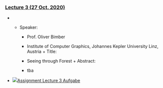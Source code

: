 ### [Lecture 3 (27 Oct. 2020)](https://moodle.jku.at/jku/course/view.php?id=10807#section-5)


* 
	 + Speaker:
	 
		 - Prof. Oliver Bimber
		 - Institute of Computer Graphics, Johannes Kepler University Linz, Austria + Title:
	 
		 - Seeing through Forest + Abstract:
	 
		 - tba 
* [![](https://moodle.jku.at/jku/theme/image.php/classic/assign/1600773234/icon)Assignment Lecture 3 Aufgabe](https://moodle.jku.at/jku/mod/assign/view.php?id=4418613)

